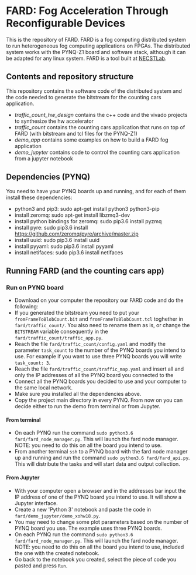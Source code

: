 # FARD: Fog Acceleration Through Reconfigurable Devices

This is the repository of FARD. FARD is a fog computing distributed system to run heterogeneous fog computing applications on FPGAs. The distributed system works with the PYNQ-Z1 board and software stack, although it can be adapted for any linux system. FARD is a tool built at [NECSTLab](https://necst.it).


## Contents and repository structure

This repository contains the software code of the distributed system and the code needed to generate the bitstream for the counting cars application.

- *traffic_count_hw_design* contains the c++ code and the vivado projects to synthesize the hw accelerator
- *traffic_count* contains the counting cars application that runs on top of FARD (with bitstream and tcl files for the PYNQ-Z1)
- *demo_app* contains some examples on how to build a FARD fog application
- *demo_jupyter* contains code to control the counting cars application from a jupyter notebook

## Dependencies (PYNQ)

You need to have your PYNQ boards up and running, and for each of them install these dependencies:

 - python3 and pip3: sudo apt-get install python3 python3-pip
 - install zeromq: sudo apt-get install libzmq3-dev
 - install python bindings for zeromq: sudo pip3.6 install pyzmq
 - install pyre: sudo pip3.6 install https://github.com/zeromq/pyre/archive/master.zip
 - install uuid: sudo pip3.6 install uuid
 - install pyyaml: sudo pip3.6 install pyyaml
 - install netifaces: sudo pip3.6 install netifaces

## Running FARD (and the counting cars app)

### Run on PYNQ board
 - Download on your computer the repository our FARD code and do the following:
  - If you generated the bitstream you need to put your `fromFrameToBlobCount.bit` and `fromFrameToBlobCount.tcl` toghether in `fard/traffic_count/`. You also need to rename them as is, or change the `BITSTREAM` variable consequently in the `fard/traffic_count/traffic_app.py`.
  - Reach the file `fard/traffic_count/config.yaml` and modify the parameter `task_count` to the number of the PYNQ boards you intend to use. For example if you want to use three PYNQ boards you will write `task_count: 3`.
  - Reach the file `fard/traffic_count/traffic_map.yaml` and insert all and only the IP addresses of all the PYNQ board you connected to the
 - Connect all the PYNQ boards you decided to use and your computer to the same local network.
 - Make sure you installed all the dependencies above.
 - Copy the project main directory in every PYNQ.
From now on you can decide either to run the demo from terminal or from Jupyter.

#### From terminal
 - On each PYNQ run the command `sudo python3.6 fard/fard_node_manager.py`. This will launch the fard node manager. NOTE: you need to do this on all the board you intend to use.
 - From another terminal `ssh` to a PYNQ board with the fard node manager up and running and run the command `sudo python3.6 fard/fard_api.py`. This will distribute the tasks and will start data and output collection.

#### From Jupyter
 - With your computer open a browser and in the addresses bar input the IP address of one of the PYNQ board you intend to use. It will show a Jupyter interface.
 - Create a new 'Python 3' notebook and paste the code in `fard/demo_jupyter/demo_xohw18.py`.
 - You may need to change some plot parameters based on the number of PYNQ board you use. The example uses three PYNQ boards.
 - On each PYNQ run the command `sudo python3.6 fard/fard_node_manager.py`. This will launch the fard node manager. NOTE: you need to do this on all the board you intend to use, included the one with the created notebook.
 - Go back to the notebook you created, select the piece of code you pasted and press `Run`.
